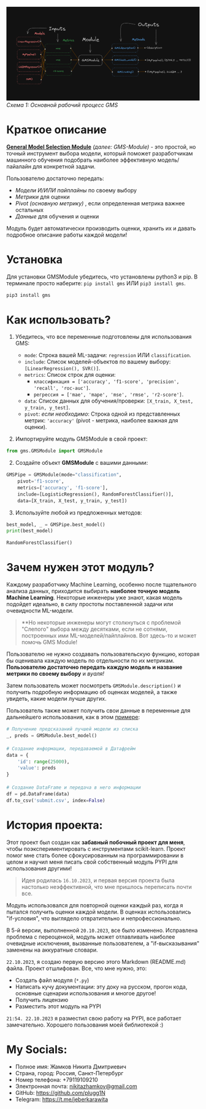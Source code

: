 ![](https://github.com/plugg1N/gms-module/blob/main/images/chart1.png?raw=true)
*Схема 1: Основной рабочий процесс GMS*

# Краткое описание

**<ins>General Model Selection Module</ins>** *(далее: GMS-Module)* - это простой, но точный инструмент выбора модели, который поможет разработчикам машинного обучения подобрать наиболее эффективную модель/пайалайн для конкретной задачи.

Пользователю достаточно передать:
- *Модели И/ИЛИ пайплайны* по своему выбору
- *Метрики* для оценки
- *Pivot (основную метрику)* , если определенная метрика важнее остальных
- *Данные* для обучения и оценки

Модуль будет автоматически производить оценки, хранить их и давать подробное описание работы каждой модели!

# Установка

Для установки GMSModule убедитесь, что установлены python3 и pip. В терминале просто наберите:
`pip install gms` ИЛИ `pip3 install gms`.


```python
pip3 install gms
```

# Как использовать?

1. Убедитесь, что все переменные подготовлены для использования GMS:
	- `mode`: Строка вашей ML-задачи: `regression` ИЛИ `classification`.
	- `include`: Список моделей-объектов по вашему выбору: `[LinearRegression(), SVR()]`.
	- `metrics`: Список строк для оценки: 
		- `классификация = ['accuracy', 'f1-score', 'precision', 'recall', 'roc-auc']`.
		- `регрессия = ['mae', 'mape', 'mse', 'rmse', 'r2-score']`.
	- `data`: Список данных для обучения/проверки: 
		 `[X_train, X_test, y_train, y_test]`.
	- `pivot`: *если необходимо*: Строка одной из представленных метрик: `'accuracy'` (pivot - метрика, наиболее важная для оценки).

2. Импортируйте модуль GMSModule в свой проект:


```python
from gms.GMSModule import GMSModule
```


2. Создайте объект **GMSModule** с вашими данными:

```python
GMSPipe = GMSModule(mode="classification",
	pivot='f1-score',
	metrics=['accuracy', 'f1-score'],
	include=[LogisticRegression(), RandomForestClassifier()],
	data=[X_train, X_test, y_train, y_test])
```

3. Используйте любой из предложенных методов:

```python
best_model, _ = GMSPipe.best_model()
print(best_model)
```


```python
RandomForestClassifier()
```


# Зачем нужен этот модуль?

Каждому разработчику Machine Learning, особенно после тщательного анализа данных, приходится выбирать **наиболее точную модель Machine Learning**. Некоторые инженеры уже знают, какая модель подойдет идеально, в силу простоты поставленной задачи или очевидности ML-модели.

> **Но некоторые инженеры могут столкнуться с проблемой "Слепого" выбора
> между десятками, если не сотнями, построенных ими ML-моделей/пайплайнов. Вот здесь-то и может помочь GMS Module!

Пользователю не нужно создавать пользовательскую функцию, которая бы оценивала каждую модель по отдельности по их метрикам. **Пользователю достаточно передать каждую модель и название метрики по своему выбору** и *вуаля!*

Затем пользователь может посмотреть `GMSModule.description()` и получить подробную информацию об оценках моделей, а также увидеть, какие модели лучше других.

Пользователь также может получить свои данные в переменные для дальнейшего использования, как в этом <ins>примере</ins>:


```python
# Получение предсказаний лучшей модели из списка
_, preds = GMSModule.best_model()

# Создание информации, передаваемой в Датафрейм
data = {
	'id': range(25000),
	'value': preds
}

# Создание DataFrame и передача в него информации
df = pd.DataFrame(data)
df.to_csv('submit.csv', index=False)
```


# История проекта:


Этот проект был создан как **забавный побочный проект для меня**, чтобы поэкспериментировать с инструментами scikit-learn. Проект помог мне стать более сфокусированным на программировании в целом и научил меня писать свой собственный модуль PYPI для использования другими!

> Идея родилась `16.10.2023`, и первая версия проекта была настолько неэффективной, что мне пришлось переписать почти все.

Модуль использовался для повторной оценки каждый раз, когда я пытался получить оценки каждой модели. В оценках использовались "if-условия", что выглядело отвратительно и непрофессионально.

В 5-й версии, выполненной `20.10.2023`, все было изменено. Исправлена проблема с переоценкой, модуль может отлавливать наиболее очевидные исключения, вызванные пользователем, а "if-высказывания" заменены на аккуратные словари.

`22.10.2023`, я создаю первую версию этого Markdown (README.md) файла. Проект отшлифован. Все, что мне нужно, это:

- Создать файл модуля (`*.py`)
- Написать кучу документации: эту доку на русском, прогон кода, основные сценарии использования и многое другое!
- Получить лицензию
- Разместить этот модуль на PYPI

`21:54. 22.10.2023` я разместил свою работу на PYPI, все работает замечательно. Хорошего пользования моей библиотекой :)


# My Socials:

- Полное имя:  Жамков Никита Дмитриевич
- Страна, город:  Россия, Санкт-Петербург
- Номер телефона: +79119109210
- Электронная почта: nikitazhamkov@gmail.com
- GitHub: https://github.com/plugg1N
- Telegram: https://t.me/jeberkarawita